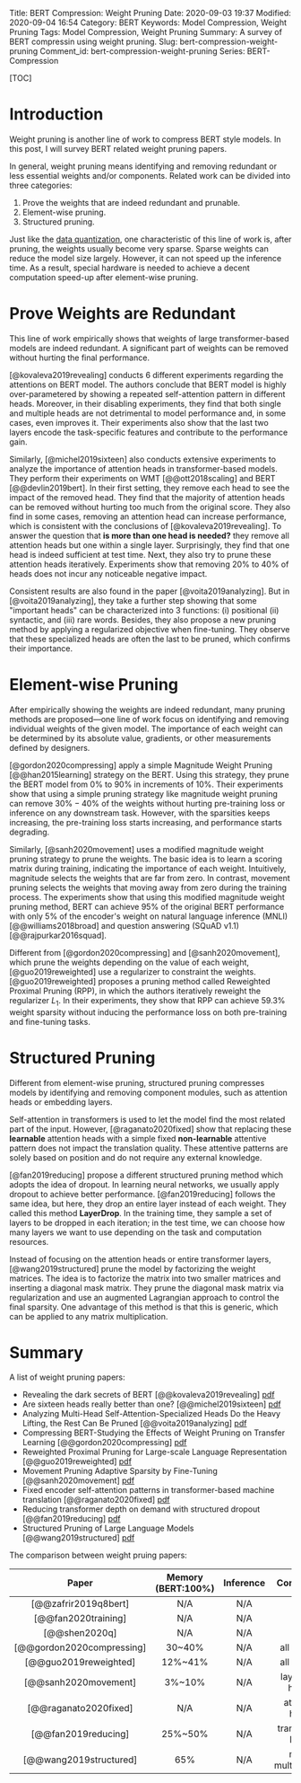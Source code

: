 Title: BERT Compression: Weight Pruning
Date: 2020-09-03 19:37
Modified: 2020-09-04 16:54
Category: BERT
Keywords: Model Compression, Weight Pruning
Tags: Model Compression, Weight Pruning
Summary: A survey of BERT compressin using weight pruning.
Slug: bert-compression-weight-pruning
Comment_id: bert-compression-weight-pruning
Series: BERT-Compression

[TOC]

# Introduction

Weight pruning is another line of work to compress BERT
style models. In this post, I will survey BERT related
weight pruning papers.

In general, weight pruning means identifying and removing
redundant or less essential weights and/or components.
Related work can be divided into three categories:

1. Prove the weights that are indeed redundant and prunable.
2. Element-wise pruning.
3. Structured pruning.

Just like the [data
quantization]({filename}/Bert-Compression-Data-Quantization.md),
one characteristic of this line of work is, after pruning,
the weights usually become very sparse. Sparse weights can
reduce the model size largely. However, it can not speed up
the inference time. As a result, special hardware is needed
to achieve a decent computation speed-up after element-wise
pruning.

# Prove Weights are Redundant

This line of work empirically shows that weights of large
transformer-based models are indeed redundant. A significant
part of weights can be removed without hurting the final
performance. 

[@kovaleva2019revealing] conducts $6$ different experiments
regarding the attentions on BERT model. The authors conclude
that BERT model is highly over-parametered by showing a
repeated self-attention pattern in different heads.
Moreover, in their disabling experiments, they find that
both single and multiple heads are not detrimental to model
performance and, in some cases, even improves it. Their
experiments also show that the last two layers encode the
task-specific features and contribute to the performance
gain.

Similarly, [@michel2019sixteen] also conducts extensive
experiments to analyze the importance of attention heads in
transformer-based models. They perform their experiments on
WMT [@@ott2018scaling] and BERT [@@devlin2019bert]. In their
first setting, they remove each head to see the impact of
the removed head. They find that the majority of attention
heads can be removed without hurting too much from the
original score. They also find in some cases, removing an
attention head can increase performance, which is consistent
with the conclusions of [@kovaleva2019revealing]. To answer
the question that **is more than one head is needed?** they
remove all attention heads but one within a single layer.
Surprisingly, they find that one head is indeed sufficient
at test time. Next, they also try to prune these attention
heads iteratively. Experiments show that removing $20\%$ to
$40\%$ of heads does not incur any noticeable negative
impact. 

Consistent results are also found in the paper
[@voita2019analyzing]. But in [@voita2019analyzing], they
take a further step showing that some "important heads" can
be characterized into 3 functions: (i) positional (ii)
syntactic, and (iii) rare words. Besides, they also propose
a new pruning method by applying a regularized objective
when fine-tuning.  They observe that these specialized heads
are often the last to be pruned, which confirms their
importance.

# Element-wise Pruning

After empirically showing the weights are indeed redundant,
many pruning methods are proposed—one line of work focus on
identifying and removing individual weights of the given
model. The importance of each weight can be determined by
its absolute value, gradients, or other measurements defined
by designers. 

[@gordon2020compressing] apply a simple Magnitude Weight
Pruning [@@han2015learning] strategy on the BERT. Using this
strategy, they prune the BERT model from $0\%$ to $90\%$ in
increments of $10\%$. Their experiments show that using a
simple pruning strategy like magnitude weight pruning can
remove $30\%-40\%$ of the weights without hurting
pre-training loss or inference on any downstream task.
However, with the sparsities keeps increasing, the
pre-training loss starts increasing, and performance starts
degrading.

Similarly, [@sanh2020movement] uses a modified magnitude
weight pruning strategy to prune the weights.  The basic
idea is to learn a scoring matrix during training,
indicating the importance of each weight.  Intuitively,
magnitude selects the weights that are far from zero. In
contrast, movement pruning selects the weights that moving
away from zero during the training process. The experiments
show that using this modified magnitude weight pruning
method, BERT can achieve $95\%$ of the original BERT
performance with only $5\%$ of the encoder's weight on
natural language inference (MNLI) [@@williams2018broad] and
question answering (SQuAD v1.1) [@@rajpurkar2016squad].

Different from [@gordon2020compressing] and
[@sanh2020movement], which prune the weights depending on
the value of each weight, [@guo2019reweighted] use a
regularizer to constraint the weights. [@guo2019reweighted]
proposes a pruning method called Reweighted Proximal Pruning
(RPP), in which the authors iteratively reweight the
regularizer $L_1$.  In their experiments, they show that RPP
can achieve $59.3\%$ weight sparsity without inducing the
performance loss on both pre-training and fine-tuning tasks.

# Structured Pruning

Different from element-wise pruning, structured pruning
compresses models by identifying and removing component
modules, such as attention heads or embedding layers.

Self-attention in transformers is used to let the model find
the most related part of the input. However,
[@raganato2020fixed] show that replacing these **learnable**
attention heads with a simple fixed **non-learnable**
attentive pattern does not impact the translation quality.
These attentive patterns are solely based on position and do
not require any external knowledge.

[@fan2019reducing] propose a different structured pruning
method which adopts the idea of dropout. In learning neural
networks, we usually apply dropout to achieve better
performance. [@fan2019reducing] follows the same idea, but
here, they drop an entire layer instead of each weight. They
called this method **LayerDrop**. In the training time, they
sample a set of layers to be dropped in each iteration; in
the test time, we can choose how many layers we want to use
depending on the task and computation resources.

Instead of focusing on the attention heads or entire
transformer layers, [@wang2019structured] prune the model by
factorizing the weight matrices. The idea is to factorize
the matrix into two smaller matrices and inserting a
diagonal mask matrix. They prune the diagonal mask matrix
via regularization and use an augmented Lagrangian approach
to control the final sparsity.  One advantage of this method
is that this is generic, which can be applied to any matrix
multiplication.

# Summary

A list of weight pruning papers:

- Revealing the dark secrets of BERT [@@kovaleva2019revealing] [pdf](https://arxiv.org/pdf/1908.08593.pdf) 
- Are sixteen heads really better than one?  [@@michel2019sixteen] [pdf](https://papers.nips.cc/paper/9551-are-sixteen-heads-really-better-than-one.pdf)
- Analyzing Multi-Head Self-Attention-Specialized Heads Do the Heavy Lifting, the Rest Can Be Pruned  [@@voita2019analyzing] [pdf](https://arxiv.org/pdf/1905.09418.pdf)
- Compressing BERT-Studying the Effects of Weight Pruning on Transfer Learning  [@@gordon2020compressing] [pdf](https://arxiv.org/pdf/2002.08307.pdf)
- Reweighted Proximal Pruning for Large-scale Language Representation  [@@guo2019reweighted] [pdf](https://arxiv.org/pdf/1909.12486.pdf)
- Movement Pruning Adaptive Sparsity by Fine-Tuning  [@@sanh2020movement] [pdf](https://arxiv.org/pdf/2005.07683.pdf)
- Fixed encoder self-attention patterns in transformer-based machine translation  [@@raganato2020fixed] [pdf](https://arxiv.org/pdf/2002.10260.pdf)
- Reducing transformer depth on demand with structured dropout  [@@fan2019reducing] [pdf](https://arxiv.org/pdf/1909.11556.pdf)
- Structured Pruning of Large Language Models  [@@wang2019structured] [pdf](https://arxiv.org/pdf/1910.04732.pdf)

The comparison between weight pruing papers:

|           Paper           |  Memory (BERT:100%)| Inference |       Component       | Pretrain |   Performace   |
|:-------------------------:|:-------:|:---------:|:---------------------:|:--------:|:--------------:|
|    [@@zafrir2019q8bert]   |   N/A   |    N/A    |          N/A          |    N/A   |       N/A      |
|    [@@fan2020training]    |   N/A   |    N/A    |          N/A          |    N/A   |       N/A      |
|       [@@shen2020q]       |   N/A   |    N/A    |          N/A          |    N/A   |       N/A      |
| [@@gordon2020compressing] |  30~40% |    N/A    |      all weights      |   True   |      Same      |
|   [@@guo2019reweighted]   | 12%~41% |    N/A    |      all weights      |   True   |      worse     |
|    [@@sanh2020movement]   |  3%~10% |    N/A    |   layers and heads.   |   False  |      worse     |
|   [@@raganato2020fixed]   |   N/A   |    N/A    |    attention heads    |   False  |     similar    |
|    [@@fan2019reducing]    | 25%~50% |    N/A    |   transformer layers  |   True   |      same      |
|   [@@wang2019structured]  |   65%   |    N/A    | matrix multiplication |   False  | slightly worse |
